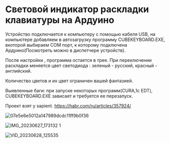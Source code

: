 # Световой индикатор раскладки клавиатуры на Ардуино

Устройство подключается к компьютеру с помощью кабеля USB, на компьютере добавляем в автозагрузку программу CUBEKEYBOARD.EXE, вкоторой выбираем COM порт, к которому подключена Ардуино(Посмотреть можно в диспетчере устройств). 

После настройки , программа остается в трее. При переключении раскладки меняется цвет светодиода : зеленый - русский, красный - английский.

Количество цветов и их цвет ограничен вашей фантазией.

Выявленные баги: при запуске некоторых программ(CURA,1с EDT), CUBEKEYBOARD.EXE зависает и требуется ее перезапуск.

Проект взят у sapient. https://habr.com/ru/articles/357924/

![07e5e6e5012a147989dcdc11ff9b0f36](https://github.com/bakuma64/svetovoy-Indikator-raskladki/assets/46646555/f3561a3e-7c48-4205-a91b-459a31daf18b)

![IMG_20230627_173132 1](https://github.com/bakuma64/svetovoy-Indikator-raskladki/assets/46646555/8c855558-ade3-4cfa-ab38-262114625524)


![VID_20230628_125535](https://github.com/bakuma64/svetovoy-Indikator-raskladki/assets/46646555/f8c44582-8a41-463a-a494-faa08f0dd94c)
